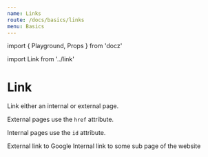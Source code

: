 ```yaml
---
name: Links
route: /docs/basics/links
menu: Basics
---
```


import { Playground, Props } from 'docz'

import Link from '../link'

# Link

Link either an internal or external page.

External pages use the `href` attribute.

Internal pages use the `id` attribute.

<Props of={Link} />

<Playground>
<Link href="https://google.com">External link to Google</Link>
</Playground>

<Playground>
<Link id="pageId">Internal link to some sub page of the website</Link>
</Playground>
